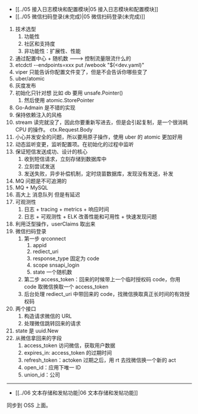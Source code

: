 - [[../05 接入日志模块和配置模块|05 接入日志模块和配置模块]]
- [[../05 微信扫码登录(未完成)|05 微信扫码登录(未完成)]]
1. 技术选型
	1. 功能性
	2. 社区和支持度
	3. 非功能性：扩展性、性能
2. 通过配置中心 + 随机数 ---> 控制流量限流什么的
3. etcdctl --endpoints=xxx put /webook "$(<dev.yaml)"
4. viper 只能告诉你配置文件变了，但是不会告诉你哪些变了
5. uber/atomic
6. 灰度发布
7. 初始化只针对想 比如 db 要用 unsafe.Pointer()
	1. 然后使用 atomic.StorePointer
8. Go-Admain 是不错的实现
9. 保持依赖注入的风格
10. stream 读完就没了，因此你要重新写进去，但是会引起复制，是一个很消耗 CPU 的操作。 ctx.Request.Body
11. 小心并发安全的问题，所以要用原子操作，使用 uber 的 atomic 更加好用
12. 动态监听变更，监听配置项。在初始化的过程中监听
13. 保证短信发送成功、设计的核心
	1. 收到短信请求，立刻存储到数据库中
	2. 立刻尝试发送
	3. 发送失败，异步补偿机制，定时烧苗数据库，发现没有发送，补发
14. MQ 问题是不可追溯的
15. MQ + MySQL
16. 高大上 消息队列 但是有延迟
17. 可观测性
	1. 日志 + tracing + metrics + 响应时间
	2. 日志 + 可观测性 + ELK 改善性能和可用性 + 快速发现问题
18. 利用泛型操作，userClaims 取出来
19. 微信扫码登录
	1. 第一步 qrconnect
		1. appid
		2. rediect_uri
		3. response_type 固定为 code
		4. scope snsapi_login
		5. state 一个随机数
	2. 第二步 access_token：回来的时候带上一个临时授权码 code，你用 code 取微信换取一个 access_token
	3. 后台处理 rediect_uri 中带回来的 code，找微信换取真正长时间的有效授权码
20. 两个接口
	1. 构造请求微信的 URL
	2. 处理微信跳转回来的请求
21. state 是 uuid.New
22. 从微信拿回来的字段
	1. access_token 访问微信，获取用户数据
	2. expires_in: access_token 的过期时间
	3. refresh_token：actoken 过期之后，用 rt 去找微信换一个新的 act
	4. open_id：应用下唯一 ID
	5. union_id：公司

---

- [[../06 文本存储和发帖功能|06 文本存储和发帖功能]]

同步到 OSS 上面。
